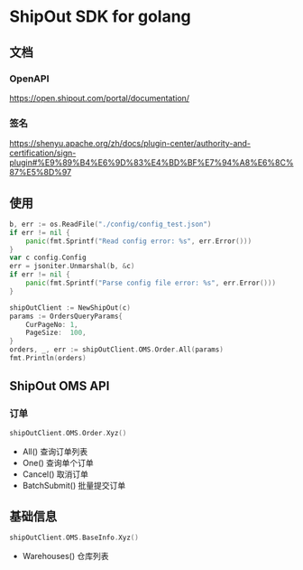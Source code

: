 ShipOut SDK for golang
======================

## 文档

### OpenAPI

https://open.shipout.com/portal/documentation/

### 签名

https://shenyu.apache.org/zh/docs/plugin-center/authority-and-certification/sign-plugin#%E9%89%B4%E6%9D%83%E4%BD%BF%E7%94%A8%E6%8C%87%E5%8D%97

## 使用
```go
b, err := os.ReadFile("./config/config_test.json")
if err != nil {
    panic(fmt.Sprintf("Read config error: %s", err.Error()))
}
var c config.Config
err = jsoniter.Unmarshal(b, &c)
if err != nil {
    panic(fmt.Sprintf("Parse config file error: %s", err.Error()))
}

shipOutClient := NewShipOut(c)
params := OrdersQueryParams{
    CurPageNo: 1,
    PageSize:  100,
}
orders, _, err := shipOutClient.OMS.Order.All(params)
fmt.Println(orders)
```

## ShipOut OMS API

### 订单

```go
shipOutClient.OMS.Order.Xyz()
```

- All() 查询订单列表
- One() 查询单个订单
- Cancel() 取消订单
- BatchSubmit() 批量提交订单

## 基础信息

```go
shipOutClient.OMS.BaseInfo.Xyz()
```

- Warehouses() 仓库列表